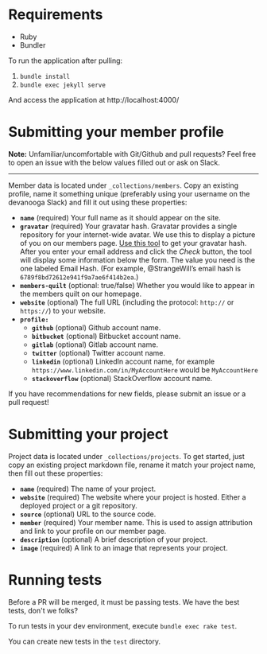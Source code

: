 # Requirements

* Ruby
* Bundler

To run the application after pulling:

1. `bundle install`
2. `bundle exec jekyll serve`

And access the application at http://localhost:4000/

# Submitting your member profile

**Note:** Unfamiliar/uncomfortable with Git/Github and pull requests? Feel free to open an issue with the below values filled out or ask on Slack.

---

Member data is located under `_collections/members`. Copy an existing profile, name it something unique (preferably using your username on the devanooga Slack) and fill it out using these properties:

- **`name`** (required) Your full name as it should appear on the site.
- **`gravatar`** (required) Your gravatar hash. Gravatar provides a single repository for your internet-wide avatar. We use this to display a picture of you on our members page. [Use this tool](https://en.gravatar.com/site/check/) to get your gravatar hash. After you enter your email address and click the _Check_ button, the tool will display some information below the form. The value you need is the one labeled Email Hash. (For example, @StrangeWill’s email hash is `6789f8bd72612e941f9a7ae6f414b2ea`.)
- **`members-quilt`** (optional: true/false) Whether you would like to appear in the members quilt on our homepage.
- **`website`** (optional) The full URL (including the protocol: `http://` or `https://`) to your website.
- **`profile:`**
    - **`github`** (optional) Github account name.
    - **`bitbucket`** (optional) Bitbucket account name.
    - **`gitlab`** (optional) Gitlab account name.
    - **`twitter`** (optional) Twitter account name.
    - **`linkedin`** (optional) LinkedIn account name, for example `https://www.linkedin.com/in/MyAccountHere` would be `MyAccountHere`
    - **`stackoverflow`** (optional) StackOverflow account name.

If you have recommendations for new fields, please submit an issue or a pull request!

# Submitting your project

Project data is located under `_collections/projects`. To get started, just copy an existing project markdown file, rename it match your project name, then fill out these properties:

- **`name`** (required) The name of your project.
- **`website`** (required) The website where your project is hosted. Either a deployed project or a git repository.
- **`source`** (optional) URL to the source code.
- **`member`** (required) Your member name. This is used to assign attribution and link to your profile on our member page.
- **`description`** (optional) A brief description of your project.
- **`image`** (required) A link to an image that represents your project.

# Running tests

Before a PR will be merged, it must be passing tests. We have the best tests, don't we folks?

To run tests in your dev environment, execute `bundle exec rake test`.

You can create new tests in the `test` directory.
